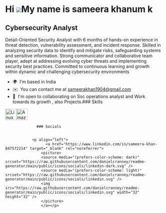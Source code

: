 Hi ![](https://user-images.githubusercontent.com/18350557/176309783-0785949b-9127-417c-8b55-ab5a4333674e.gif)My name is sameera khanum k
========================================================================================================================================

Cybersecurity Analyst
---------------------

Detail-Oriented Security Analyst with 6 months of hands-on experience in threat detection, vulnerability assessment, and incident response. Skilled in analyzing security data to identify and mitigate risks, safeguarding systems and sensitive information. Strong communicator and collaborative team player, adept at addressing evolving cyber threats and implementing security best practices. Committed to continuous learning and growth within dynamic and challenging cybersecurity environments

*   🌍  I'm based in India
*   ✉️  You can contact me at [sameerakhan1904@gmail.com](mailto:sameerakhan1904@gmail.com)
*   🤝  I'm open to collaborating on Soc operations analyst and Work towards its growth , also Projects.### Skills 
<p align="left">
<a href="https://www.linux.org" target="_blank" rel="noreferrer"><img src="https://raw.githubusercontent.com/danielcranney/readme-generator/main/public/icons/skills/linux-colored.svg" width="36" height="36" alt="Linux" /></a><a href="https://aws.amazon.com" target="_blank" rel="noreferrer"><img src="https://raw.githubusercontent.com/danielcranney/readme-generator/main/public/icons/skills/aws-colored.svg" width="36" height="36" alt="Amazon Web Services" /></a>
                    </p>
                    
                  ### Socials
                  
                  
                <p align="left">
                      <a href="https://www.linkedin.com/in/sameera-khan-847572214" target="_blank" rel="noreferrer">
                    <picture>
                    <source media="(prefers-color-scheme: dark)" srcset="https://raw.githubusercontent.com/danielcranney/readme-generator/main/public/icons/socials/linkedin-dark.svg" />
                    <source media="(prefers-color-scheme: light)" srcset="https://raw.githubusercontent.com/danielcranney/readme-generator/main/public/icons/socials/linkedin.svg" />
                    <img src="https://raw.githubusercontent.com/danielcranney/readme-generator/main/public/icons/socials/linkedin.svg" width="32" height="32" />
                    </picture>
                    </a></p>
